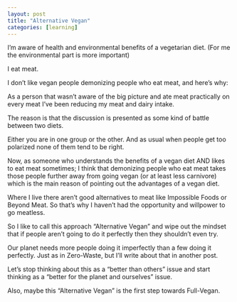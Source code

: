```yaml
---
layout: post
title: "Alternative Vegan"
categories: [learning]
---
```


I’m aware of health and environmental benefits of a vegetarian diet. (For me the environmental part is more important)

I eat meat.

I don’t like vegan people demonizing people who eat meat, and here’s why:

As a person that wasn’t aware of the big picture and ate meat practically on every meat I’ve been reducing my meat and dairy intake.

The reason is that the discussion is presented as some kind of battle between two diets.

Either you are in one group or the other. And as usual when people get too polarized none of them tend to be right.

Now, as someone who understands the benefits of a vegan diet AND likes to eat meat sometimes; I think that demonizing people who eat meat takes those people further away from going vegan (or at least less carnivore) which is the main reason of pointing out the advantages of a vegan diet.

Where I live there aren’t good alternatives to meat like Impossible Foods or Beyond Meat. So that’s why I haven’t had the opportunity and willpower to go meatless.

So I like to call this approach “Alternative Vegan” and wipe out the mindset that if people aren’t going to do it perfectly then they shouldn’t even try.

Our planet needs more people doing it imperfectly than a few doing it perfectly. Just as in Zero-Waste, but I’ll write about that in another post.

Let’s stop thinking about this as a “better than others” issue and start thinking as a “better for the planet and ourselves” issue.

Also, maybe this “Alternative Vegan” is the first step towards Full-Vegan.
